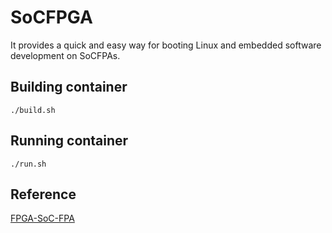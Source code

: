 SoCFPGA
===================

It provides a quick and easy way for booting Linux and  embedded software development on SoCFPAs.

## Building container

    ./build.sh

## Running container

    ./run.sh

## Reference 

[FPGA-SoC-FPA](https://github.com/ikwzm/FPGA-SoC-Linux)

